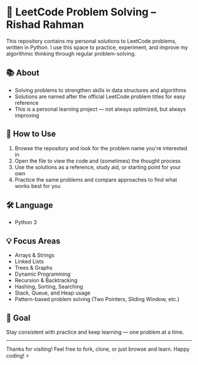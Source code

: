 # 🧩 LeetCode Problem Solving – Rishad Rahman

This repository contains my personal solutions to LeetCode problems, written in Python. I use this space to practice, experiment, and improve my algorithmic thinking through regular problem-solving.

## 📚 About

- Solving problems to strengthen skills in data structures and algorithms
- Solutions are named after the official LeetCode problem titles for easy reference
- This is a personal learning project — not always optimized, but always improving

## 🚀 How to Use

1. Browse the repository and look for the problem name you're interested in
2. Open the file to view the code and (sometimes) the thought process
3. Use the solutions as a reference, study aid, or starting point for your own
4. Practice the same problems and compare approaches to find what works best for you

## 🛠 Language

- Python 3

## 💡 Focus Areas

- Arrays & Strings  
- Linked Lists  
- Trees & Graphs  
- Dynamic Programming  
- Recursion & Backtracking  
- Hashing, Sorting, Searching  
- Stack, Queue, and Heap usage  
- Pattern-based problem solving (Two Pointers, Sliding Window, etc.)

## 📅 Goal

Stay consistent with practice and keep learning — one problem at a time.

---

Thanks for visiting! Feel free to fork, clone, or just browse and learn. Happy coding! ⚡
